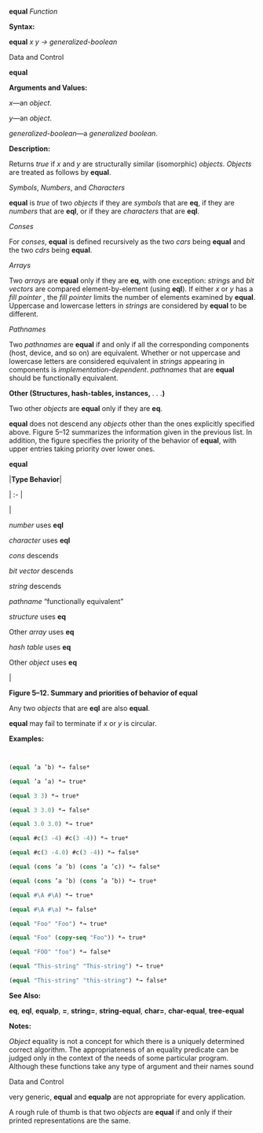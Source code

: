 **equal** *Function* 



**Syntax:** 



**equal** *x y → generalized-boolean* 



Data and Control 











**equal** 



**Arguments and Values:** 



*x*—an *object*. 



*y*—an *object*. 



*generalized-boolean*—a *generalized boolean*. 



**Description:** 



Returns *true* if *x* and *y* are structurally similar (isomorphic) *objects*. *Objects* are treated as follows by **equal**. 



*Symbols*, *Numbers*, and *Characters* 



**equal** is *true* of two *objects* if they are *symbols* that are **eq**, if they are *numbers* that are **eql**, or if they are *characters* that are **eql**. 



*Conses* 



For *conses*, **equal** is defined recursively as the two *cars* being **equal** and the two *cdrs* being **equal**. 



*Arrays* 



Two *arrays* are **equal** only if they are **eq**, with one exception: *strings* and *bit vectors* are compared element-by-element (using **eql**). If either *x* or *y* has a *fill pointer* , the *fill pointer* limits the number of elements examined by **equal**. Uppercase and lowercase letters in *strings* are considered by **equal** to be different. 



*Pathnames* 



Two *pathnames* are **equal** if and only if all the corresponding components (host, device, and so on) are equivalent. Whether or not uppercase and lowercase letters are considered equivalent in *strings* appearing in components is *implementation-dependent*. *pathnames* that are **equal** should be functionally equivalent. 



**Other (Structures, hash-tables, instances,** *. . .***)** 



Two other *objects* are **equal** only if they are **eq**. 



**equal** does not descend any *objects* other than the ones explicitly specified above. Figure 5–12 summarizes the information given in the previous list. In addition, the figure specifies the priority of the behavior of **equal**, with upper entries taking priority over lower ones. 















**equal** 



|**Type Behavior**|

| :- |

|<p>*number* uses **eql** </p><p>*character* uses **eql** </p><p>*cons* descends </p><p>*bit vector* descends </p><p>*string* descends </p><p>*pathname* “functionally equivalent” </p><p>*structure* uses **eq** </p><p>Other *array* uses **eq** </p><p>*hash table* uses **eq** </p><p>Other *object* uses **eq**</p>|





**Figure 5–12. Summary and priorities of behavior of equal** 



Any two *objects* that are **eql** are also **equal**. 



**equal** may fail to terminate if *x* or *y* is circular. 



**Examples:**
```lisp
 

(equal ’a ’b) *→ false* 

(equal ’a ’a) *→ true* 

(equal 3 3) *→ true* 

(equal 3 3.0) *→ false* 

(equal 3.0 3.0) *→ true* 

(equal #c(3 -4) #c(3 -4)) *→ true* 

(equal #c(3 -4.0) #c(3 -4)) *→ false* 

(equal (cons ’a ’b) (cons ’a ’c)) *→ false* 

(equal (cons ’a ’b) (cons ’a ’b)) *→ true* 

(equal #\A #\A) *→ true* 

(equal #\A #\a) *→ false* 

(equal "Foo" "Foo") *→ true* 

(equal "Foo" (copy-seq "Foo")) *→ true* 

(equal "FOO" "foo") *→ false* 

(equal "This-string" "This-string") *→ true* 

(equal "This-string" "this-string") *→ false* 


```
**See Also:** 



**eq**, **eql**, **equalp**, **=**, **string=**, **string-equal**, **char=**, **char-equal**, **tree-equal** 



**Notes:** 



*Object* equality is not a concept for which there is a uniquely determined correct algorithm. The appropriateness of an equality predicate can be judged only in the context of the needs of some particular program. Although these functions take any type of argument and their names sound 



Data and Control 











very generic, **equal** and **equalp** are not appropriate for every application. 



A rough rule of thumb is that two *objects* are **equal** if and only if their printed representations are the same. 



